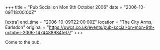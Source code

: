 +++
title = "Pub Social on Mon 9th October 2006"
date = "2006-10-09T18:00:00Z"

[extra]
end_time = "2006-10-09T22:00:00Z"
location = "The City Arms, Earlsdon"
original = "https://uwcs.co.uk/events/pub-social-on-mon-9th-october-2006-1474488984567/"
+++

Come to the pub.

